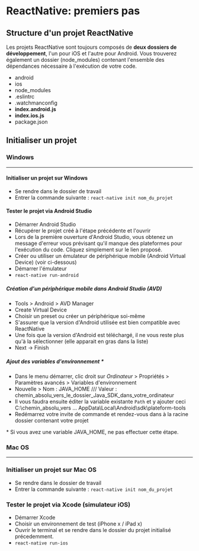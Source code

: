 # ReactNative: premiers pas

## Structure d'un projet ReactNative

Les projets ReactNative sont toujours composés de **deux dossiers de développement**, l'un pour iOS et l'autre pour Android. Vous trouverez également un dossier (node_modules) contenant l'ensemble des dépendances nécessaire à l'exécution de votre code.

* android
* ios
* node_modules
* .eslintrc
* .watchmanconfig
* **index.android.js**
* **index.ios.js**
* package.json


## Initialiser un projet

### Windows
___

#### Initialiser un projet sur Windows
* Se rendre dans le dossier de travail
* Entrer la commande suivante : `react-native init nom_du_projet`

#### Tester le projet via Android Studio
* Démarrer Android Studio
* Récupérer le projet créé à l'étape précédente et l'ouvrir
* Lors de la première ouverture d'Android Studio, vous obtenez un message d'erreur vous prévisant qu'il manque des plateformes pour l'exécution du code. Cliquez simplement sur le lien proposé.
* Créer ou utiliser un émulateur de périphérique mobile (Android Virtual Device) (voir ci-dessous)
* Démarrer l'émulateur
* `react-native run-android`

##### Création d'un périphérique mobile dans Android Studio (AVD)
* Tools > Android > AVD Manager
* Create Virtual Device
* Choisir un preset ou créer un périphérique soi-même
* S'assurer que la version d'Android utilisée est bien compatible avec ReactNative
* Une fois que la version d'Android est téléchargé, il ne vous reste plus qu'à la sélectionner (elle apparait en gras dans la liste)
* Next -> Finish

##### Ajout des variables d'environnement *
* Dans le menu démarrer, clic droit sur *Ordinateur* > Propriétés > Paramètres avancés > Variables d'environnement
* Nouvelle > Nom : JAVA_HOME /// Valeur : chemin_absolu_vers_le_dossier_Java_SDK_dans_votre_ordinateur
* Il vous faudra ensuite éditer la variable existante `Path` et y ajouter ceci C:\\chemin_absolu_vers ... AppData\Local\Android\sdk\plateform-tools
* Redémarrez votre invite de commande et rendez-vous dans à la racine dossier contenant votre projet


\* Si vous avez une variable JAVA_HOME, ne pas effectuer cette étape.


### Mac OS
___

### Initialiser un projet sur Mac OS
* Se rendre dans le dossier de travail
* Entrer la commande suivante : `react-native init nom_du_projet`


### Tester le projet via Xcode (simulateur iOS)
* Démarrer Xcode
* Choisir un environnement de test (iPhone x / iPad x)
* Ouvrir le terminal et se rendre dans le dossier du projet initialisé précedemment.
* `react-native run-ios`

